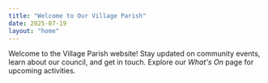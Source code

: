 ```yaml
---
title: "Welcome to Our Village Parish"
date: 2025-07-19
layout: "home"
---
```

Welcome to the Village Parish website! Stay updated on community events, learn about our council, and get in touch. Explore our *What's On* page for upcoming activities.
